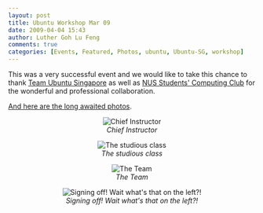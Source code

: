 ```yaml
---
layout: post
title: Ubuntu Workshop Mar 09
date: 2009-04-04 15:43
author: Luther Goh Lu Feng
comments: true
categories: [Events, Featured, Photos, ubuntu, Ubuntu-SG, workshop]
---
```

This was a very successful event and we would like to take this chance to thank <a href="http://ubuntu.sg/">Team Ubuntu Singapore</a> as well as <a href="http://compclub.nus.edu.sg/">NUS Students' Computing Club</a> for the wonderful and professional collaboration.

<a href="http://www.flickr.com/photos/ruiwen/sets/72157615973593539/">And here are the long awaited photos</a>.

<div align="center">

<p><img src="http://farm4.static.flickr.com/3584/3393947691_f4cdb40e4a.jpg" alt="Chief Instructor" /><br /><em>Chief Instructor</em></p>


<p><img src="http://farm4.static.flickr.com/3570/3393950251_55d1c0c55e.jpg?v=0" alt="The studious class" /><br /><em>The studious class</em></p>

<p><img src="http://farm4.static.flickr.com/3552/3393967827_88bcbfb3a9.jpg" alt="The Team"><br /><em>The Team</em></p>

<p><img src="http://farm4.static.flickr.com/3434/3393960069_3698080009.jpg?v=0" alt="Signing off! Wait what's that on the left?!" /><br /><em>Signing off! Wait what's that on the left?!</em></p>
</div>
